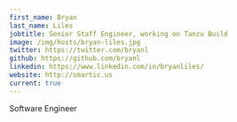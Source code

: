 ```yaml
---
first_name: Bryan
last_name: Liles
jobtitle: Senior Staff Engineer, working on Tanzu Build
image: /img/hosts/bryan-liles.jpg
twitter: https://twitter.com/bryanl
github: https://github.com/bryanl
linkedin: https://www.linkedin.com/in/bryanliles/
website: http://smartic.us
current: true
---
```

Software Engineer